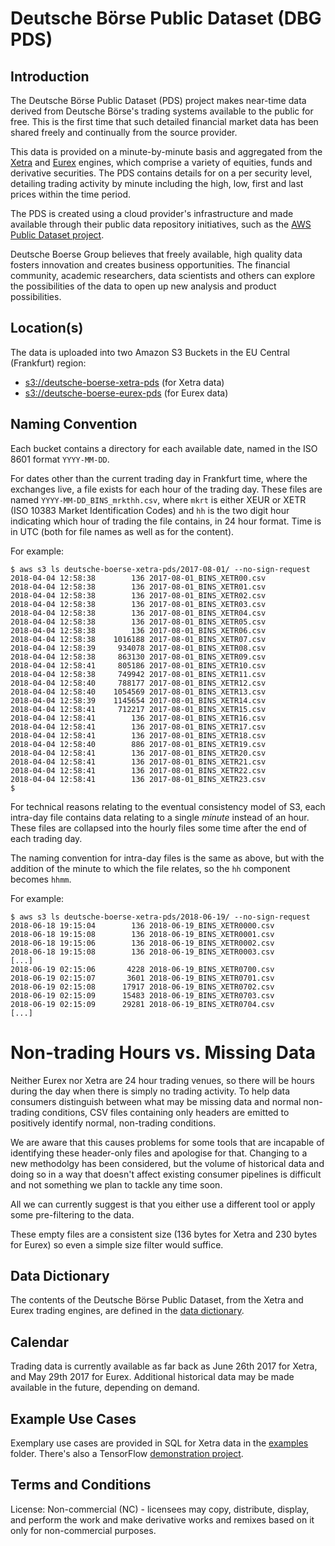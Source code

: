 #  Deutsche Börse Public Dataset (DBG PDS)

## Introduction

The Deutsche Börse Public Dataset (PDS) project makes near-time data derived from Deutsche Börse's trading systems available to the public for free. This is the first time that such detailed financial market data has been shared freely and continually from the source provider.

This data is provided on a minute-by-minute basis and aggregated from the [Xetra](http://www.xetra.com) and [Eurex](http://www.eurexchange.com/) engines, which comprise a variety of equities, funds and derivative securities. The PDS contains details for on a per security level, detailing trading activity by minute including the high, low, first and last prices within the time period.

The PDS is created using a cloud provider's infrastructure and made available through their public data repository initiatives, such as the [AWS Public Dataset project](https://aws.amazon.com/public-datasets/).

Deutsche Boerse Group believes that freely available, high quality data fosters innovation and creates business opportunities. The financial community, academic researchers, data scientists and others can explore the possibilities of the data to open up new analysis and product possibilities.

## Location(s)

The data is uploaded into two Amazon S3 Buckets in the EU Central (Frankfurt) region:

* [s3://deutsche-boerse-xetra-pds](https://s3.eu-central-1.amazonaws.com/deutsche-boerse-xetra-pds) (for Xetra data)
* [s3://deutsche-boerse-eurex-pds](https://s3.eu-central-1.amazonaws.com/deutsche-boerse-eurex-pds) (for Eurex data)


## Naming Convention

Each bucket contains a directory for each available date, named in the ISO 8601 format `YYYY-MM-DD`.

For dates other than the current trading day in Frankfurt time, where the exchanges live, a file exists for each hour of the trading day.  These files are named `YYYY-MM-DD_BINS_mrkthh.csv`, where `mkrt` is either XEUR or XETR (ISO 10383 Market Identification Codes) and `hh` is the two digit hour indicating which hour of trading the file contains, in 24 hour format. Time is in UTC  (both for file names as well as for the content).

For example:
```
$ aws s3 ls deutsche-boerse-xetra-pds/2017-08-01/ --no-sign-request
2018-04-04 12:58:38        136 2017-08-01_BINS_XETR00.csv
2018-04-04 12:58:38        136 2017-08-01_BINS_XETR01.csv
2018-04-04 12:58:38        136 2017-08-01_BINS_XETR02.csv
2018-04-04 12:58:38        136 2017-08-01_BINS_XETR03.csv
2018-04-04 12:58:38        136 2017-08-01_BINS_XETR04.csv
2018-04-04 12:58:38        136 2017-08-01_BINS_XETR05.csv
2018-04-04 12:58:38        136 2017-08-01_BINS_XETR06.csv
2018-04-04 12:58:38    1016188 2017-08-01_BINS_XETR07.csv
2018-04-04 12:58:39     934078 2017-08-01_BINS_XETR08.csv
2018-04-04 12:58:38     863130 2017-08-01_BINS_XETR09.csv
2018-04-04 12:58:41     805186 2017-08-01_BINS_XETR10.csv
2018-04-04 12:58:38     749942 2017-08-01_BINS_XETR11.csv
2018-04-04 12:58:40     788177 2017-08-01_BINS_XETR12.csv
2018-04-04 12:58:40    1054569 2017-08-01_BINS_XETR13.csv
2018-04-04 12:58:39    1145654 2017-08-01_BINS_XETR14.csv
2018-04-04 12:58:41     712217 2017-08-01_BINS_XETR15.csv
2018-04-04 12:58:41        136 2017-08-01_BINS_XETR16.csv
2018-04-04 12:58:41        136 2017-08-01_BINS_XETR17.csv
2018-04-04 12:58:41        136 2017-08-01_BINS_XETR18.csv
2018-04-04 12:58:40        886 2017-08-01_BINS_XETR19.csv
2018-04-04 12:58:41        136 2017-08-01_BINS_XETR20.csv
2018-04-04 12:58:41        136 2017-08-01_BINS_XETR21.csv
2018-04-04 12:58:41        136 2017-08-01_BINS_XETR22.csv
2018-04-04 12:58:41        136 2017-08-01_BINS_XETR23.csv
$ 
```

For technical reasons relating to the eventual consistency model of S3, each intra-day file contains data relating to a single *minute* instead of an hour.  These files are collapsed into the hourly files some time after the end of each trading day.

The naming convention for intra-day files is the same as above, but with the addition of the minute to which the file relates, so the `hh` component becomes `hhmm`.

For example:
```
$ aws s3 ls deutsche-boerse-xetra-pds/2018-06-19/ --no-sign-request
2018-06-18 19:15:04        136 2018-06-19_BINS_XETR0000.csv
2018-06-18 19:15:08        136 2018-06-19_BINS_XETR0001.csv
2018-06-18 19:15:06        136 2018-06-19_BINS_XETR0002.csv
2018-06-18 19:15:08        136 2018-06-19_BINS_XETR0003.csv
[...]
2018-06-19 02:15:06       4228 2018-06-19_BINS_XETR0700.csv
2018-06-19 02:15:07       3601 2018-06-19_BINS_XETR0701.csv
2018-06-19 02:15:08      17917 2018-06-19_BINS_XETR0702.csv
2018-06-19 02:15:09      15483 2018-06-19_BINS_XETR0703.csv
2018-06-19 02:15:09      29281 2018-06-19_BINS_XETR0704.csv
[...]
```

# Non-trading Hours vs. Missing Data
Neither Eurex nor Xetra are 24 hour trading venues, so there will be hours during the day when there is simply no trading activity.  To help data consumers distinguish between what may be missing data and normal non-trading conditions, CSV files containing only headers are emitted to positively identify normal, non-trading conditions.

We are aware that this causes problems for some tools that are incapable of identifying these header-only files and apologise for that.  Changing to a new methodolgy has been considered, but the volume of historical data and doing so in a way that doesn't affect existing consumer pipelines is difficult and not something we plan to tackle any time soon.

All we can currently suggest is that you either use a different tool or apply some pre-filtering to the data.  

These empty files are a consistent size (136 bytes for Xetra and 230 bytes for Eurex) so even a simple size filter would suffice.

## Data Dictionary

The contents of the Deutsche Börse Public Dataset, from the Xetra and Eurex trading engines, are defined in the [data dictionary](docs/data_dictionary.md).

## Calendar

Trading data is currently available as far back as June 26th 2017 for Xetra, and May 29th 2017 for Eurex.  Additional historical data may be made available in the future, depending on demand.

## Example Use Cases

Exemplary use cases are provided in SQL for Xetra data in the [examples](examples/) folder.  There's also a TensorFlow [demonstration project](https://github.com/Originate/dbg-pds-tensorflow-demo).

## Terms and Conditions

License: Non-commercial (NC) - licensees may copy, distribute, display, and perform the work and make derivative works and remixes based on it only for non-commercial purposes.

